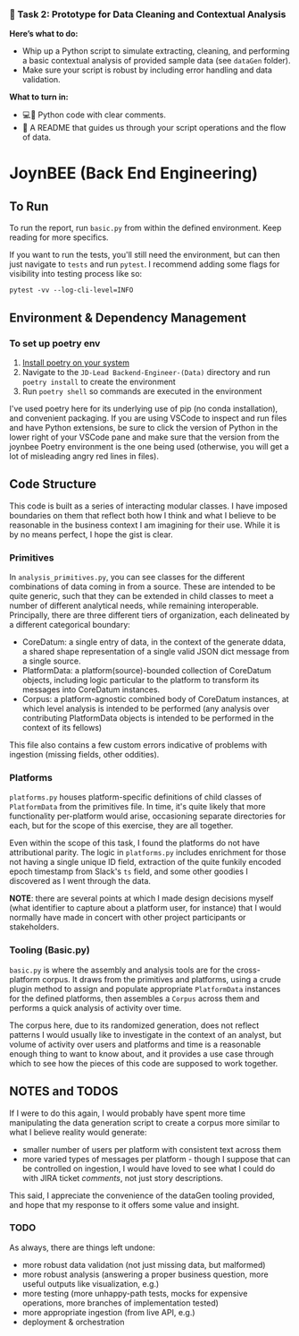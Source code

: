 ### 🧹 Task 2: Prototype for Data Cleaning and Contextual Analysis
**Here’s what to do:**
- Whip up a Python script to simulate extracting, cleaning, and performing a basic contextual analysis of provided sample data (see `dataGen` folder).
- Make sure your script is robust by including error handling and data validation.

**What to turn in:**
- 💻🐍 Python code with clear comments.
- 📃 A README that guides us through your script operations and the flow of data.

# JoynBEE (Back End Engineering)

## To Run

To run the report, run `basic.py` from within the defined environment. Keep reading for more specifics.

If you want to run the tests, you'll still need the environment, but can then just navigate to `tests` and run `pytest`. I recommend adding some flags for visibility into testing process like so:


```
pytest -vv --log-cli-level=INFO
```

## Environment & Dependency Management

### To set up poetry env

1. [Install poetry on your system](https://python-poetry.org/docs/#installing-with-the-official-installer)
2. Navigate to the `JD-Lead Backend-Engineer-(Data)` directory and run `poetry install` to create the environment
3. Run `poetry shell` so commands are executed in the environment

I've used poetry here for its underlying use of pip (no conda installation), and convenient packaging. If you are using VSCode to inspect and run files and have Python extensions, be sure to click the version of Python in the lower right of your VSCode pane and make sure that the version from the joynbee Poetry environment is the one being used (otherwise, you will get a lot of misleading angry red lines in files).


## Code Structure

This code is built as a series of interacting modular classes. I have imposed boundaries on them that reflect both how I think and what I believe to be reasonable in the business context I am imagining for their use. While it is by no means perfect, I hope the gist is clear. 

### Primitives

In `analysis_primitives.py`, you can see classes for the different combinations of data coming in from a source. These are intended to be quite generic, such that they can be extended in child classes to meet a number of different analytical needs, while remaining interoperable. Principally, there are three different tiers of organization, each delineated by a different categorical boundary:

- CoreDatum: a single entry of data, in the context of the generate ddata, a shared shape representation of a single valid JSON dict message from a single source.
- PlatformData: a platform(source)-bounded collection of CoreDatum objects, including logic particular to the platform to transform its messages into CoreDatum instances.
- Corpus: a platform-agnostic combined body of CoreDatum instances, at which level analysis is intended to be performed (any analysis over contributing PlatformData objects is intended to be performed in the context of its fellows)

This file also contains a few custom errors indicative of problems with ingestion (missing fields, other oddities).

### Platforms

`platforms.py` houses platform-specific definitions of child classes of `PlatformData` from the primitives file. In time, it's quite likely that more functionality per-platform would arise, occasioning separate directories for each, but for the scope of this exercise, they are all together.

Even within the scope of this task, I found the platforms do not have attributional parity. The logic in `platforms.py` includes enrichment for those not having a single unique ID field, extraction of the quite funkily encoded epoch timestamp from Slack's `ts` field, and some other goodies I discovered as I went through the data.

**NOTE**: there are several points at which I made design decisions myself (what identifier to capture about a platform user, for instance) that I would normally have made in concert with other project participants or stakeholders. 

### Tooling (Basic.py)

`basic.py` is where the assembly and analysis tools are for the cross-platform corpus. It draws from the primitives and platforms, using a crude plugin method to assign and populate appropriate `PlatformData` instances for the defined platforms, then assembles a `Corpus` across them and performs a quick analysis of activity over time.

The corpus here, due to its randomized generation, does not reflect patterns I would usually like to investigate in the context of an analyst, but volume of activity over users and platforms and time is a reasonable enough thing to want to know about, and it provides a use case through which to see how the pieces of this code are supposed to work together.

## NOTES and TODOS

If I were to do this again, I would probably have spent more time manipulating the data generation script to create a corpus more similar to what I believe reality would generate: 
- smaller number of users per platform with consistent text across them
- more varied types of messages per platform - though I suppose that can be controlled on ingestion, I would have loved to see what I could do with JIRA ticket *comments*, not just story descriptions.

This said, I appreciate the convenience of the dataGen tooling provided, and hope that my response to it offers some value and insight.

### TODO

As always, there are things left undone:

- more robust data validation (not just missing data, but malformed)
- more robust analysis (answering a proper business question, more useful outputs like visualization, e.g.)
- more testing (more unhappy-path tests, mocks for expensive operations, more branches of implementation tested)
- more appropriate ingestion (from live API, e.g.)
- deployment & orchestration